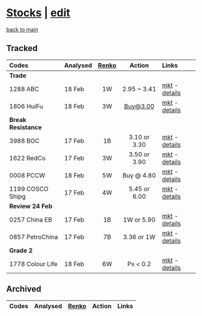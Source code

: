 # [Stocks](https://alwinwoo.github.io/stocks.html) | [edit](https://github.com/alwinwoo/alwinwoo.github.io/edit/master/stocks.md)
[back to main](https://alwinwoo.github.io)

## Tracked
Codes            | Analysed | <a href="https://www.marketinout.com/chart/renko_chart.php" target="_blank">Renko</a> | Action  | Links
:---             | :---    | :---: | :---:   | :---
**Trade**        | 
1288 ABC         | 18 Feb  | 1W    | 2.95 ~ 3.41 | [mkt](https://www.marketinout.com/chart/stock_chart.php?symbol=1288.HK) - [details](https://alwinwoo.github.io/stocks/1288.html)
1806 HuiFu       | 18 Feb  | 3W    | Buy@3.00  | [mkt](https://www.marketinout.com/chart/stock_chart.php?symbol=1806.HK) - [details](https://alwinwoo.github.io/stocks/1806.html)
**Break Resistance** |
3988 BOC         | 17 Feb  | 1B    | 3.10 or 3.30  | [mkt](https://www.marketinout.com/chart/stock_chart.php?symbol=3988.HK) - [details](https://alwinwoo.github.io/stocks/3988.html)
1622 RedCo       | 17 Feb  | 3W    | 3.50 or 3.90 | [mkt](https://www.marketinout.com/chart/stock_chart.php?symbol=1622.HK) - [details](https://alwinwoo.github.io/stocks/1622.html)
0008 PCCW        | 18 Feb  | 5W    | Buy @ 4.80  | [mkt](https://www.marketinout.com/chart/stock_chart.php?symbol=0008.HK) - [details](https://alwinwoo.github.io/stocks/0008.html)
1199 COSCO Shipg | 17 Feb  | 4W    | 5.45 or 6.00 | [mkt](https://www.marketinout.com/chart/stock_chart.php?symbol=1199.HK) - [details](https://alwinwoo.github.io/stocks/1199.html)
**Review 24 Feb** |
0257 China EB    | 17 Feb  | 1B    | 1W or 5.90   | [mkt](https://www.marketinout.com/chart/stock_chart.php?symbol=0257.HK) - [details](https://alwinwoo.github.io/stocks/0257.html)
0857 PetroChina  | 17 Feb  | 7B    | 3.36 or 1W   | [mkt](https://www.marketinout.com/chart/stock_chart.php?symbol=0857.HK) - [details](https://alwinwoo.github.io/stocks/0857.html)
**Grade 2** |
1778 Colour Life | 18 Feb  | 6W    | Px < 0.2 | [mkt](https://www.marketinout.com/chart/stock_chart.php?symbol=1778.HK) - [details](https://alwinwoo.github.io/stocks/1778.html)

## Archived
Codes            | Analysed | <a href="https://www.marketinout.com/chart/renko_chart.php" target="_blank">Renko</a> | Action  | Links
:---             | :---    | :---: | :---:   | :---
